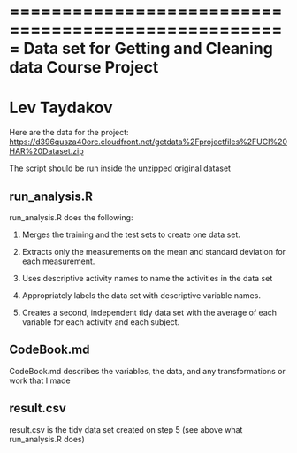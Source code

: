 =====================================================
Data set for Getting and Cleaning data Course Project
=====================================================
Lev Taydakov
=====================================================

Here are the data for the project: 
https://d396qusza40orc.cloudfront.net/getdata%2Fprojectfiles%2FUCI%20HAR%20Dataset.zip

The script should be run inside the unzipped original dataset

run_analysis.R
--------------
run_analysis.R does the following:

1. Merges the training and the test sets to create one data set.

2. Extracts only the measurements on the mean and standard deviation for each measurement. 

3. Uses descriptive activity names to name the activities in the data set

4. Appropriately labels the data set with descriptive variable names. 

5. Creates a second, independent tidy data set with the average of each variable for each activity and each subject. 

CodeBook.md
-----------
CodeBook.md describes the variables, the data, and any transformations or work that I made

result.csv
----------
result.csv is the tidy data set created on step 5 (see above what run_analysis.R does)